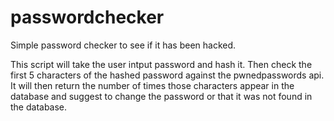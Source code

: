 # passwordchecker
Simple password checker to see if it has been hacked.

This script will take the user intput password and hash it. 
Then check the first 5 characters of the hashed password against the pwnedpasswords api. 
It will then return the number of times those characters appear in the database and suggest to change the password or that it was not found in the database.
